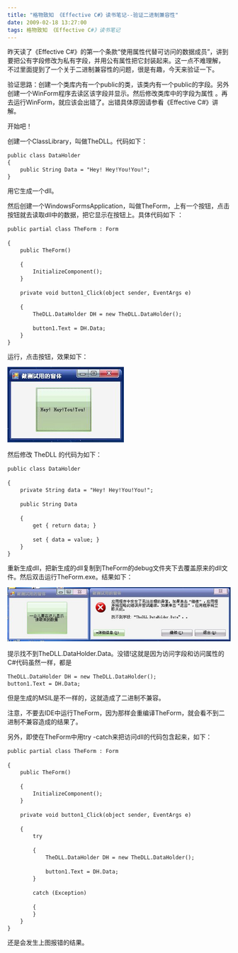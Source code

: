 ```yaml
---
title: "格物致知 《Effective C#》读书笔记--验证二进制兼容性"
date: 2009-02-18 13:27:00
tags: 格物致知 《Effective C#》读书笔记
---
```

昨天读了《Effective C#》的第一个条款“使用属性代替可访问的数据成员”，讲到要把公有字段修改为私有字段，并用公有属性把它封装起来。这一点不难理解，
不过里面提到了一个关于二进制兼容性的问题，很是有趣，今天来验证一下。

验证思路：创建一个类库内有一个public的类，该类内有一个public的字段。另外创建一个WinForm程序去读区该字段并显示。然后修改类库中的字段为属性
。再去运行WinForm，就应该会出错了。出错具体原因请参看《Effective C#》讲解。

开始吧！

创建一个ClassLibrary，叫做TheDLL。代码如下：

```
public class DataHolder
{
    public String Data = "Hey! Hey!You!You!";
}
```


用它生成一个dll。

然后创建一个WindowsFormsApplication，叫做TheForm，上有一个按钮，点击按钮就去读取dll中的数据，把它显示在按钮上。具体代码如下
：

```
public partial class TheForm : Form

{
    public TheForm()

    {
        InitializeComponent();
    }

    private void button1_Click(object sender, EventArgs e)

    {
        TheDLL.DataHolder DH = new TheDLL.DataHolder();

        button1.Text = DH.Data;
    }
}
```


运行，点击按钮，效果如下：


![](/images/images/p_blog_csdn_net/cuipengfei1/EntryImages/20090218/2009-02-18_13-07-45.jpg)


然后修改  TheDLL  的代码为如下：

```
public class DataHolder

{
    private String data = "Hey! Hey!You!You!";

    public String Data

    {
        get { return data; }

        set { data = value; }
    }
}
```


重新生成dll，把新生成的dll复制到TheForm的debug文件夹下去覆盖原来的dll文件。然后双击运行TheForm.exe。结果如下：

![](/images/images/p_blog_csdn_net/cuipengfei1/EntryImages/20090218/2009-02-18_13-11-29.jpg)

提示找不到TheDLL.DataHolder.Data。没错!这就是因为访问字段和访问属性的C#代码虽然一样，都是

```
TheDLL.DataHolder DH = new TheDLL.DataHolder();
button1.Text = DH.Data;
```

但是生成的MSIL是不一样的，这就造成了二进制不兼容。

注意，不要去IDE中运行TheForm，因为那样会重编译TheForm，就会看不到二进制不兼容造成的结果了。

另外，即使在TheForm中用try -catch来把访问dll的代码包含起来，如下：

```
public partial class TheForm : Form

{
    public TheForm()

    {
        InitializeComponent();
    }

    private void button1_Click(object sender, EventArgs e)

    {
        try

        {
            TheDLL.DataHolder DH = new TheDLL.DataHolder();

            button1.Text = DH.Data;
        }

        catch (Exception)

        {
        }
    }
}
```

还是会发生上图报错的结果。









